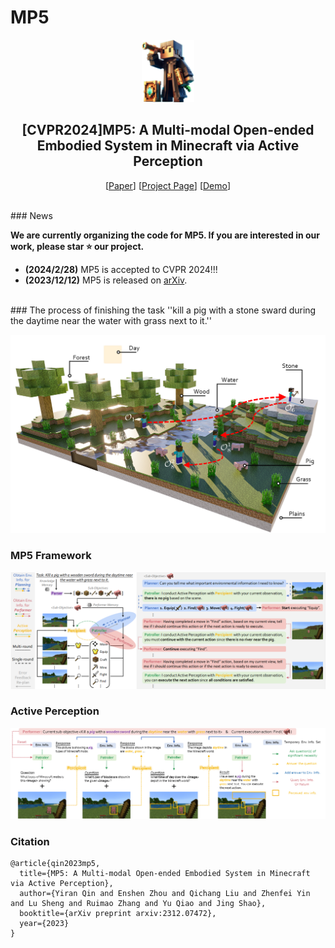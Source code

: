 # MP5
<p align="center"> <img src="Image/logo.png" height=100> </p>
<div align="center">
  
## [CVPR2024]MP5: A Multi-modal Open-ended Embodied System in Minecraft via Active Perception
[[Paper](https://arxiv.org/abs/2312.07472v2)]
[[Project Page](https://iranqin.github.io/MP5.github.io/)]
[[Demo](https://www.youtube.com/watch?v=AZeS3C_S_3M)]
</div>

<br>
### News

**We are currently organizing the code for MP5. If you are interested in our work, please star ⭐ our project.**

- **(2024/2/28)** MP5 is accepted to CVPR 2024!!!
- **(2023/12/12)** MP5 is released on [arXiv](https://arxiv.org/abs/2312.07472v2).


<br>
### The process of finishing the task ''kill a pig with a stone sward during the daytime near the water with grass next to it.''
<p align="center">
  <img src="Image/motivation.png">
</p>


### MP5 Framework
<p align="center">
  <img src="Image/pipeline.png">
</p>

### Active Perception
<p align="center">
  <img src="Image/active_perception.png">
</p>

### Citation	
```
@article{qin2023mp5,
  title={MP5: A Multi-modal Open-ended Embodied System in Minecraft via Active Perception},
  author={Yiran Qin and Enshen Zhou and Qichang Liu and Zhenfei Yin and Lu Sheng and Ruimao Zhang and Yu Qiao and Jing Shao},
  booktitle={arXiv preprint arxiv:2312.07472},
  year={2023}
}
```
